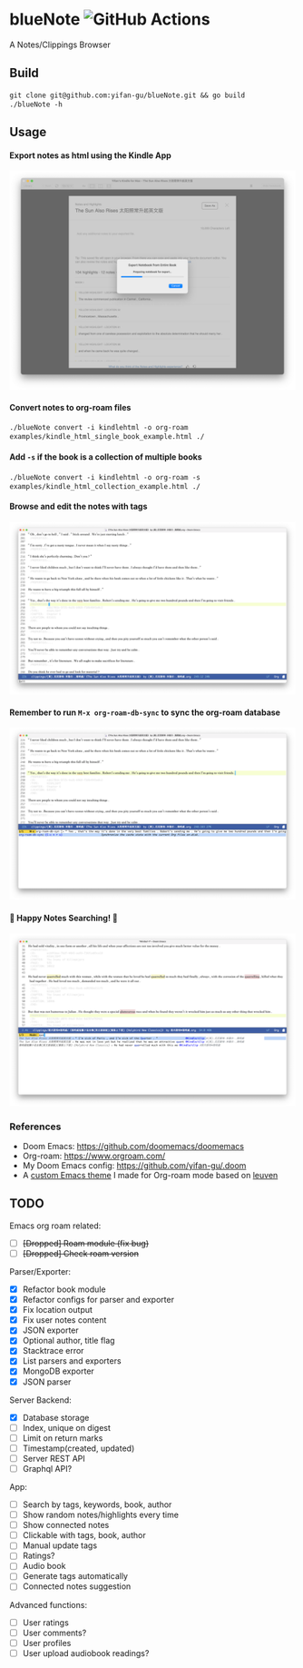 blueNote ![GitHub Actions](https://github.com/yifan-gu/blueNote/actions/workflows/go.yml/badge.svg)
============
A Notes/Clippings Browser


## Build

```
git clone git@github.com:yifan-gu/blueNote.git && go build
./blueNote -h
```

## Usage

#### Export notes as html using the Kindle App
![Export Notes From Kindle App](screenshots/export-notes-from-kindle-app.png)

#### Convert notes to org-roam files
```
./blueNote convert -i kindlehtml -o org-roam examples/kindle_html_single_book_example.html ./
```

#### Add `-s` if the book is a collection of multiple books
```
./blueNote convert -i kindlehtml -o org-roam -s examples/kindle_html_collection_example.html ./
```

#### Browse and edit the notes with tags
![View and Edit Notes in Emacs Org-roam](screenshots/view-notes-with-emacs-org-roam.png)

#### Remember to run `M-x org-roam-db-sync` to sync the org-roam database
![Run org-roam-db-sync](screenshots/org-roam-db-sync.png)

#### 📖 Happy Notes Searching! 📖
![Search for Notes in Emacs Org-roam](screenshots/search-keywords-with-emacs-org-roam.png)


### References

- Doom Emacs: https://github.com/doomemacs/doomemacs
- Org-roam: https://www.orgroam.com/
- My Doom Emacs config: https://github.com/yifan-gu/.doom
- A [custom Emacs theme](https://github.com/yifan-gu/.doom/blob/master/themes/org-leuven-theme.el) I made for Org-roam mode based on [leuven](https://github.com/fniessen/emacs-leuven-theme)


## TODO

Emacs org roam related:
- [ ] <s>[Dropped] Roam module (fix bug)</s>
- [ ] <s>[Dropped] Check roam version</s>

Parser/Exporter:
- [x] Refactor book module
- [x] Refactor configs for parser and exporter
- [x] Fix location output
- [x] Fix user notes content
- [x] JSON exporter
- [x] Optional author, title flag
- [x] Stacktrace error
- [x] List parsers and exporters
- [x] MongoDB exporter
- [x] JSON parser

Server Backend:
- [x] Database storage
- [ ] Index, unique on digest
- [ ] Limit on return marks
- [ ] Timestamp(created, updated)
- [ ] Server REST API
- [ ] Graphql API?

App:
- [ ] Search by tags, keywords, book, author
- [ ] Show random notes/highlights every time
- [ ] Show connected notes
- [ ] Clickable with tags, book, author
- [ ] Manual update tags
- [ ] Ratings?
- [ ] Audio book
- [ ] Generate tags automatically
- [ ] Connected notes suggestion

Advanced functions:
- [ ] User ratings
- [ ] User comments?
- [ ] User profiles
- [ ] User upload audiobook readings?
